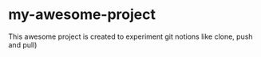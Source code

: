 # my-awesome-project
This awesome project is created to experiment git notions like clone, push and pull)
